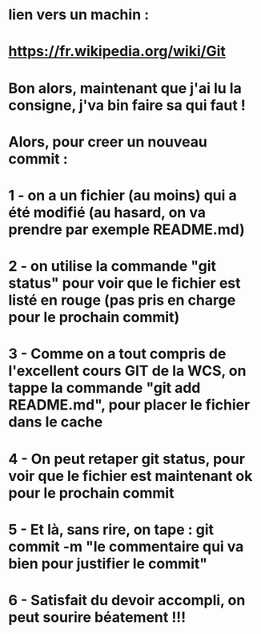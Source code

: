 
# lien vers un machin :
# https://fr.wikipedia.org/wiki/Git

# Bon alors, maintenant que j'ai lu la consigne, j'va bin faire sa qui faut !
# Alors, pour creer un nouveau commit :
# 1 - on a un fichier (au moins) qui a été modifié (au hasard, on va prendre par exemple README.md)
# 2 - on utilise la commande "git status" pour voir que le fichier est listé en rouge (pas pris en charge pour le prochain commit)
# 3 - Comme on a tout compris de l'excellent cours GIT de la WCS, on tappe la commande "git add README.md", pour placer le fichier dans le cache
# 4 - On peut retaper git status, pour voir que le fichier est maintenant ok pour le prochain commit
# 5 - Et là, sans rire, on tape : git commit -m "le commentaire qui va bien pour justifier le commit"
# 6 - Satisfait du devoir accompli, on peut sourire béatement !!!

